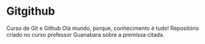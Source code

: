 # Gitgithub
 Curso de Git e Github Olá mundo, porque, conhecimento é tudo!
 Repositório criado no curso professor Guanabara sobre a premissa citada.

